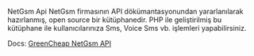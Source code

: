 NetGsm Api NetGsm firmasının API dökümantasyonundan yararlanılarak hazırlanmış, open source bir kütüphanedir. PHP ile geliştirilmiş bu kütüphane ile kullanıcılarınıza Sms, Voice Sms vb. işlemleri yapabilirsiniz.

Docs: [GreenCheap NetGsm API](https://greencheap.net/docs/netgsm-api) 
